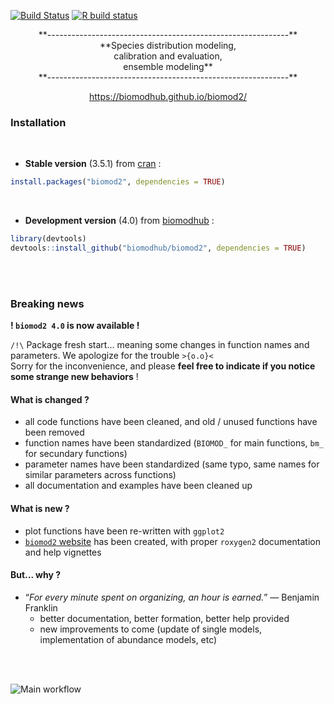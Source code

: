 [![Build Status](https://travis-ci.org/biomodhub/biomod2.svg?branch=master)](https://travis-ci.org/biomodhub/biomod2)
[![R build status](https://github.com/biomodhub/biomod2/workflows/R-CMD-check/badge.svg)](https://github.com/biomodhub/biomod2/actions)


<style>
.zoom p {
width:600px;
margin-left: auto;
margin-right: auto;
}
.zoom p:hover {
width:1200px;
position: relative;
z-index: 10;
}
</style>



<div style="text-align:center;">
**------------------------------------------------------------** <br/>
**Species distribution modeling, <br/>
calibration and evaluation, <br/>
ensemble modeling** <br/>
**------------------------------------------------------------**

https://biomodhub.github.io/biomod2/
</div>


### <i class="fas fa-tools"></i> Installation

<br/>

- **Stable version** (3.5.1) from [cran](https://CRAN.R-project.org/package=biomod2) :

```R
install.packages("biomod2", dependencies = TRUE)
```

<br/>

- **Development version** (4.0) from [biomodhub](https://github.com/biomodhub/biomod2) :

```R
library(devtools)
devtools::install_github("biomodhub/biomod2", dependencies = TRUE)
```

<br/><br/>


### <i class="fas fa-envelope-open-text"></i> Breaking news

**! `biomod2 4.0` is now available !**

`/!\` Package fresh start... meaning some changes in function names and parameters. We apologize for the trouble `>{o.o}<` <br/>
Sorry for the inconvenience, and please **feel free to indicate if you notice some strange new behaviors** !


#### <i class="fas fa-exchange-alt"></i> What is changed ?

- all code functions have been cleaned, and old / unused functions have been removed
- function names have been standardized (`BIOMOD_` for main functions, `bm_` for secundary functions)
- parameter names have been standardized (same typo, same names for similar parameters across functions)
- all documentation and examples have been cleaned up

#### <i class="fas fa-plus-square"></i> What is new ?

- plot functions have been re-written with `ggplot2`
- [`biomod2` website](https://biomodhub.github.io/biomod2/) has been created, with proper `roxygen2` documentation and help vignettes

#### <i class="fas fa-question-circle"></i> But... why ?

- “*For every minute spent on organizing, an hour is earned.*” — Benjamin Franklin
  - better documentation, better formation, better help provided
  - new improvements to come (update of single models, implementation of abundance models, etc)

<br/><br/>




<div class="zoom">
<p><img src="articles/pictures/SCHEMA_BIOMOD2_WORKFLOW_functions.png" alt="Main workflow"></img></p>
</div>



